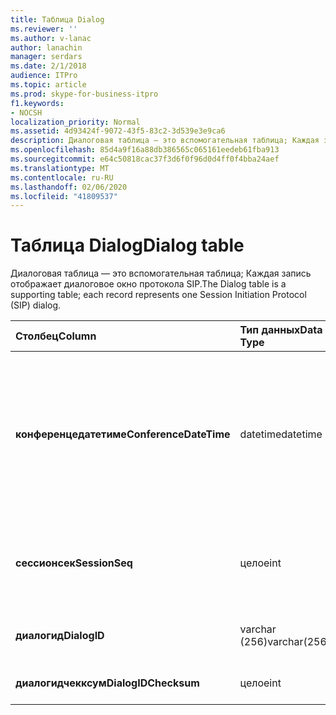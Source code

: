 ```yaml
---
title: Таблица Dialog
ms.reviewer: ''
ms.author: v-lanac
author: lanachin
manager: serdars
ms.date: 2/1/2018
audience: ITPro
ms.topic: article
ms.prod: skype-for-business-itpro
f1.keywords:
- NOCSH
localization_priority: Normal
ms.assetid: 4d93424f-9072-43f5-83c2-3d539e3e9ca6
description: Диалоговая таблица — это вспомогательная таблица; Каждая запись отображает диалоговое окно протокола SIP.
ms.openlocfilehash: 85d4a9f16a88db386565c065161eedeb61fba913
ms.sourcegitcommit: e64c50818cac37f3d6f0f96d0d4ff0f4bba24aef
ms.translationtype: MT
ms.contentlocale: ru-RU
ms.lasthandoff: 02/06/2020
ms.locfileid: "41809537"
---
```

# <a name="dialog-table"></a><span data-ttu-id="01e6b-103">Таблица Dialog</span><span class="sxs-lookup"><span data-stu-id="01e6b-103">Dialog table</span></span>
 
<span data-ttu-id="01e6b-104">Диалоговая таблица — это вспомогательная таблица; Каждая запись отображает диалоговое окно протокола SIP.</span><span class="sxs-lookup"><span data-stu-id="01e6b-104">The Dialog table is a supporting table; each record represents one Session Initiation Protocol (SIP) dialog.</span></span>
  
|<span data-ttu-id="01e6b-105">**Столбец**</span><span class="sxs-lookup"><span data-stu-id="01e6b-105">**Column**</span></span>|<span data-ttu-id="01e6b-106">**Тип данных**</span><span class="sxs-lookup"><span data-stu-id="01e6b-106">**Data Type**</span></span>|<span data-ttu-id="01e6b-107">**Ключ/индекс**</span><span class="sxs-lookup"><span data-stu-id="01e6b-107">**Key/Index**</span></span>|<span data-ttu-id="01e6b-108">**Сведения**</span><span class="sxs-lookup"><span data-stu-id="01e6b-108">**Details**</span></span>|
|:-----|:-----|:-----|:-----|
|<span data-ttu-id="01e6b-109">**конференцедатетиме**</span><span class="sxs-lookup"><span data-stu-id="01e6b-109">**ConferenceDateTime**</span></span> <br/> |<span data-ttu-id="01e6b-110">datetime</span><span class="sxs-lookup"><span data-stu-id="01e6b-110">datetime</span></span>  <br/> |<span data-ttu-id="01e6b-111">Primary</span><span class="sxs-lookup"><span data-stu-id="01e6b-111">Primary</span></span>  <br/> |<span data-ttu-id="01e6b-112">Время, когда агент качества (QoE) получает первый отчет от вызывающего или вызываемого абонента.</span><span class="sxs-lookup"><span data-stu-id="01e6b-112">Time when the Quality of Excellence (QoE) agent receives the first report from either caller or callee.</span></span> <span data-ttu-id="01e6b-113">Используется в сочетании с Сессионсек для уникальной идентификации сеанса.</span><span class="sxs-lookup"><span data-stu-id="01e6b-113">Used in conjunction with SessionSeq to uniquely identify a session.</span></span>  <br/> |
|<span data-ttu-id="01e6b-114">**сессионсек**</span><span class="sxs-lookup"><span data-stu-id="01e6b-114">**SessionSeq**</span></span> <br/> |<span data-ttu-id="01e6b-115">целое</span><span class="sxs-lookup"><span data-stu-id="01e6b-115">int</span></span>  <br/> |<span data-ttu-id="01e6b-116">Primary</span><span class="sxs-lookup"><span data-stu-id="01e6b-116">Primary</span></span>  <br/> |<span data-ttu-id="01e6b-117">Порядковый номер, чтобы отличать сеансы связи с одинаковым Конференцедатетиме.</span><span class="sxs-lookup"><span data-stu-id="01e6b-117">Sequence number to differentiate sessions when they have the same ConferenceDateTime.</span></span>  <br/> |
|<span data-ttu-id="01e6b-118">**диалогид**</span><span class="sxs-lookup"><span data-stu-id="01e6b-118">**DialogID**</span></span> <br/> |<span data-ttu-id="01e6b-119">varchar (256)</span><span class="sxs-lookup"><span data-stu-id="01e6b-119">varchar(256)</span></span>  <br/> ||<span data-ttu-id="01e6b-120">ИДЕНТИФИКАТОР диалогового окна, который является глобально уникальным.</span><span class="sxs-lookup"><span data-stu-id="01e6b-120">Dialog ID which is globally unique.</span></span>  <br/> |
|<span data-ttu-id="01e6b-121">**диалогидчекксум**</span><span class="sxs-lookup"><span data-stu-id="01e6b-121">**DialogIDChecksum**</span></span> <br/> |<span data-ttu-id="01e6b-122">целое</span><span class="sxs-lookup"><span data-stu-id="01e6b-122">int</span></span>  <br/> |<span data-ttu-id="01e6b-123">индекса</span><span class="sxs-lookup"><span data-stu-id="01e6b-123">index</span></span>  <br/> |<span data-ttu-id="01e6b-124">Контрольная сумма идентификатора диалогового окна.</span><span class="sxs-lookup"><span data-stu-id="01e6b-124">Checksum of the Dialog ID.</span></span>  <br/> |
   

